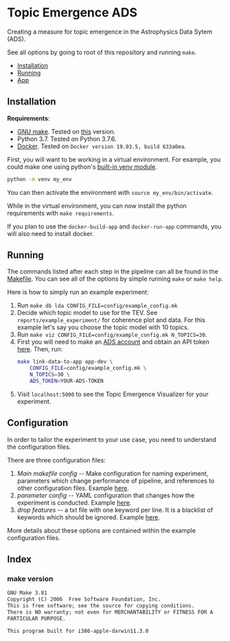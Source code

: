 # Topic Emergence ADS

Creating a measure for topic emergence in the Astrophysics Data Sytem (ADS).  

See all options by going to root of this repository and running `make`.

- [Installation](#installation)
- [Running](#running)
- [App](#app)


## Installation
**Requirements**:
 - [GNU make](https://www.gnu.org/software/make/). Tested on [this](#make-version) version.
 - Python 3.7. Tested on Python 3.7.6.
 - [Docker](https://www.docker.com/). Tested on `Docker version 19.03.5, build 633a0ea`.

First, you will want to be working in a virtual environment. For example, you could make one using python's [built-in venv module](https://docs.python.org/3/library/venv.html).
```bash
python -m venv my_env
```
You can then activate the environment with `source my_env/bin/activate`.

While in the virtual environment, you can now install the python requirements with `make requirements`.

If you plan to use the `docker-build-app` and `docker-run-app` commands, you will also need to install docker.

## Running
The commands listed after each step in the pipeline can all be found in the [Makefile](Makefile). You can see all of the options by simple running `make` or `make help`.

Here is how to simply run an example experiment:
1) Run `make db lda CONFIG_FILE=config/example_config.mk`
2) Decide which topic model to use for the TEV. See `reports/example_experiment/` for coherence plot and data. For this example let's say you choose the topic model with 10 topics.
3) Run `make viz CONFIG_FILE=config/example_config.mk N_TOPICS=30`.
4) First you will need to make an [ADS account](https://ui.adsabs.harvard.edu/user/account/register) and obtain an API token [here](https://ui.adsabs.harvard.edu/user/settings/token). Then, run:
    ```bash
    make link-data-to-app app-dev \ 
        CONFIG_FILE=config/example_config.mk \
        N_TOPICS=30 \
        ADS_TOKEN=YOUR-ADS-TOKEN
     ```
5) Visit `localhost:5000` to see the Topic Emergence Visualizer for your experiment.

## Configuration

In order to tailor the experiment to your use case, you need to understand the configuration files.

There are three configuration files:
1) *Main makefile config* -- Make configuration for naming experiment, parameters which change performance of pipeline, and references to other configuration files. Example [here](config/example_experiment.mk).
2) *parameter config* -- YAML configuration that changes how the experiment is conducted. Example [here](config/example_config.yaml).
3) *drop features* -- a txt file with one keyword per line. It is a blacklist of keywords which should be ignored. Example [here](config/drop_features.txt).

More details about these options are contained within the example configuration files.

## Index

### make version
```txt
GNU Make 3.81
Copyright (C) 2006  Free Software Foundation, Inc.
This is free software; see the source for copying conditions.
There is NO warranty; not even for MERCHANTABILITY or FITNESS FOR A
PARTICULAR PURPOSE.

This program built for i386-apple-darwin11.3.0
```
